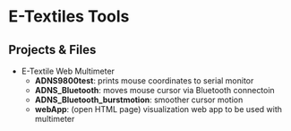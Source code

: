# E-Textiles Tools

## Projects & Files
* E-Textile Web Multimeter
	- **ADNS9800test**: prints mouse coordinates to serial monitor
	- **ADNS_Bluetooth**: moves mouse cursor via Bluetooth connectoin
	- **ADNS_Bluetooth_burstmotion**: smoother cursor motion
	- **webApp**: (open HTML page) visualization web app to be used with multimeter
	